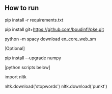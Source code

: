 ## How to run

pip install -r requirements.txt

pip install git+https://github.com/boudinfl/pke.git

python -m spacy download en_core_web_sm

[Optional]

pip install --upgrade numpy 

[python scripts below]

import nltk

nltk.download('stopwords')
nltk.download('punkt')

